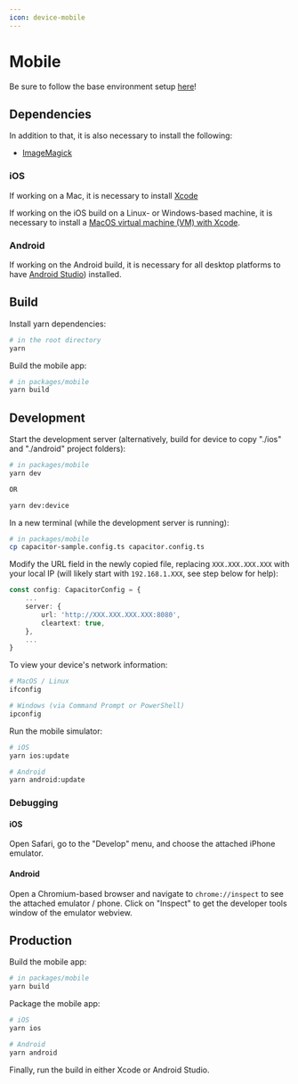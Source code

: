 ```yaml
---
icon: device-mobile
---
```


# Mobile
Be sure to follow the base environment setup [here](./index.md)!

## Dependencies
In addition to that, it is also necessary to install the following:
- [ImageMagick](https://imagemagick.org/script/download.php)

### iOS
If working on a Mac, it is necessary to install [Xcode](https://apps.apple.com/us/app/xcode/id497799835?mt=12)

If working on the iOS build on a Linux- or Windows-based machine, it is necessary to install a [MacOS virtual machine (VM) with Xcode](https://github.com/kholia/OSX-KVM).  

### Android
If working on the Android build, it is necessary for all desktop platforms to have [Android Studio](https://developer.android.com/studio/install)) installed.

## Build
Install yarn dependencies:
```bash
# in the root directory
yarn
```

Build the mobile app:
```bash
# in packages/mobile
yarn build
```

## Development
Start the development server (alternatively, build for device to copy "./ios" and "./android" project folders):
```bash
# in packages/mobile
yarn dev

OR

yarn dev:device
```

In a new terminal (while the development server is running):
```bash
# in packages/mobile
cp capacitor-sample.config.ts capacitor.config.ts
```

Modify the URL field in the newly copied file, replacing `XXX.XXX.XXX.XXX` with your local IP (will likely start with `192.168.1.XXX`, see step below for help):
```typescript
const config: CapacitorConfig = {
    ...
    server: {
        url: 'http://XXX.XXX.XXX.XXX:8080',
        cleartext: true,
    },
    ...
}
```

To view your device's network information:
```bash
# MacOS / Linux
ifconfig

# Windows (via Command Prompt or PowerShell)
ipconfig
```

Run the mobile simulator:
```bash
# iOS
yarn ios:update

# Android
yarn android:update
```

### Debugging
#### iOS
Open Safari, go to the "Develop" menu, and choose the attached iPhone emulator.

#### Android
Open a Chromium-based browser and navigate to `chrome://inspect` to see the attached emulator / phone. Click on "Inspect" to get the developer tools window of the emulator webview.

## Production
Build the mobile app:
```bash
# in packages/mobile
yarn build
```

Package the mobile app:
```bash
# iOS
yarn ios

# Android
yarn android
```

Finally, run the build in either Xcode or Android Studio.

